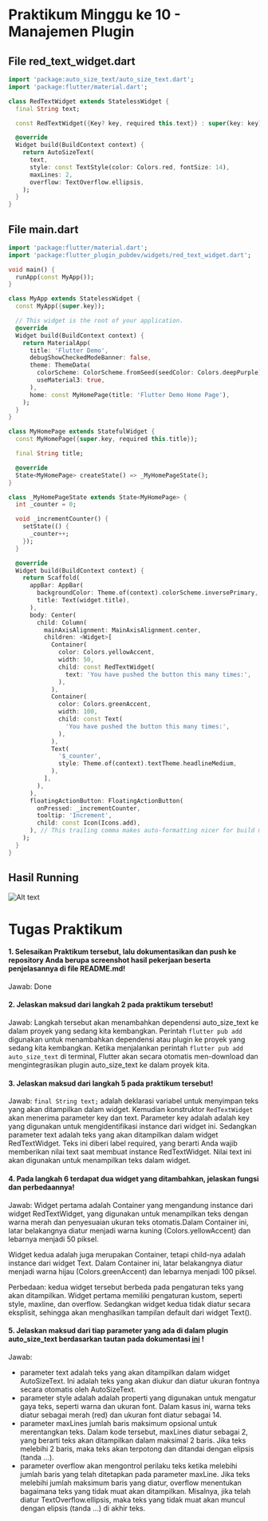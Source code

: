 # Praktikum Minggu ke 10 - Manajemen Plugin

## File red_text_widget.dart
```dart
import 'package:auto_size_text/auto_size_text.dart';
import 'package:flutter/material.dart';

class RedTextWidget extends StatelessWidget {
  final String text;

  const RedTextWidget({Key? key, required this.text}) : super(key: key);

  @override
  Widget build(BuildContext context) {
    return AutoSizeText(
      text,
      style: const TextStyle(color: Colors.red, fontSize: 14),
      maxLines: 2,
      overflow: TextOverflow.ellipsis,
    );
  }
}
```

## File main.dart
```dart
import 'package:flutter/material.dart';
import 'package:flutter_plugin_pubdev/widgets/red_text_widget.dart';

void main() {
  runApp(const MyApp());
}

class MyApp extends StatelessWidget {
  const MyApp({super.key});

  // This widget is the root of your application.
  @override
  Widget build(BuildContext context) {
    return MaterialApp(
      title: 'Flutter Demo',
      debugShowCheckedModeBanner: false,
      theme: ThemeData(
        colorScheme: ColorScheme.fromSeed(seedColor: Colors.deepPurple),
        useMaterial3: true,
      ),
      home: const MyHomePage(title: 'Flutter Demo Home Page'),
    );
  }
}

class MyHomePage extends StatefulWidget {
  const MyHomePage({super.key, required this.title});

  final String title;

  @override
  State<MyHomePage> createState() => _MyHomePageState();
}

class _MyHomePageState extends State<MyHomePage> {
  int _counter = 0;

  void _incrementCounter() {
    setState(() {
      _counter++;
    });
  }

  @override
  Widget build(BuildContext context) {
    return Scaffold(
      appBar: AppBar(
        backgroundColor: Theme.of(context).colorScheme.inversePrimary,
        title: Text(widget.title),
      ),
      body: Center(
        child: Column(
          mainAxisAlignment: MainAxisAlignment.center,
          children: <Widget>[
            Container(
              color: Colors.yellowAccent,
              width: 50,
              child: const RedTextWidget(
                text: 'You have pushed the button this many times:',
              ),
            ),
            Container(
              color: Colors.greenAccent,
              width: 100,
              child: const Text(
                'You have pushed the button this many times:',
              ),
            ),
            Text(
              '$_counter',
              style: Theme.of(context).textTheme.headlineMedium,
            ),
          ],
        ),
      ),
      floatingActionButton: FloatingActionButton(
        onPressed: _incrementCounter,
        tooltip: 'Increment',
        child: const Icon(Icons.add),
      ), // This trailing comma makes auto-formatting nicer for build methods.
    );
  }
}
```

## Hasil Running
![Alt text](image.png)

# Tugas Praktikum
#### 1. Selesaikan Praktikum tersebut, lalu dokumentasikan dan push ke repository Anda berupa screenshot hasil pekerjaan beserta penjelasannya di file README.md! 

Jawab: Done

#### 2. Jelaskan maksud dari langkah 2 pada praktikum tersebut!

Jawab: 
Langkah tersebut akan menambahkan dependensi auto_size_text ke dalam proyek yang sedang kita kembangkan. Perintah ```flutter pub add``` digunakan untuk menambahkan dependensi atau plugin ke proyek yang sedang kita kembangkan. Ketika menjalankan perintah ```flutter pub add auto_size_text``` di terminal, Flutter akan secara otomatis men-download dan mengintegrasikan plugin auto_size_text ke dalam proyek kita.

#### 3. Jelaskan maksud dari langkah 5 pada praktikum tersebut!

Jawab:
```final String text;``` adalah deklarasi variabel untuk menyimpan teks yang akan ditampilkan dalam widget. Kemudian konstruktor ```RedTextWidget``` akan menerima parameter key dan text. Parameter key adalah adalah key yang digunakan untuk mengidentifikasi instance dari widget ini. Sedangkan parameter text adalah teks yang akan ditampilkan dalam widget RedTextWidget. Teks ini diberi label required, yang berarti Anda wajib memberikan nilai text saat membuat instance RedTextWidget. Nilai text ini akan digunakan untuk menampilkan teks dalam widget.

#### 4. Pada langkah 6 terdapat dua widget yang ditambahkan, jelaskan fungsi dan perbedaannya!

Jawab:
Widget pertama adalah Container yang mengandung instance dari widget RedTextWidget, yang digunakan untuk menampilkan teks dengan warna merah dan penyesuaian ukuran teks otomatis.Dalam Container ini, latar belakangnya diatur menjadi warna kuning (Colors.yellowAccent) dan lebarnya menjadi 50 piksel.

Widget kedua adalah juga merupakan Container, tetapi child-nya adalah instance dari widget Text. Dalam Container ini, latar belakangnya diatur menjadi warna hijau (Colors.greenAccent) dan lebarnya menjadi 100 piksel.

Perbedaan: kedua widget tersebut berbeda pada pengaturan teks yang akan ditampilkan. Widget pertama memiliki pengaturan kustom, seperti style, maxline, dan overflow. Sedangkan widget kedua tidak diatur secara eksplisit, sehingga akan menghasilkan tampilan default dari widget Text().

#### 5. Jelaskan maksud dari tiap parameter yang ada di dalam plugin auto_size_text berdasarkan tautan pada dokumentasi [ini](https://pub.dev/documentation/auto_size_text/latest/) !

Jawab:
- parameter text adalah teks yang akan ditampilkan dalam widget AutoSizeText. Ini adalah teks yang akan diukur dan diatur ukuran fontnya secara otomatis oleh AutoSizeText.
- parameter style adalah adalah properti yang digunakan untuk mengatur gaya teks, seperti warna dan ukuran font. Dalam kasus ini, warna teks diatur sebagai merah (red) dan ukuran font diatur sebagai 14.
- parameter maxLines jumlah baris maksimum opsional untuk merentangkan teks. Dalam kode tersebut, maxLines diatur sebagai 2, yang berarti teks akan ditampilkan dalam maksimal 2 baris. Jika teks melebihi 2 baris, maka teks akan terpotong dan ditandai dengan elipsis (tanda ...).
- parameter overflow akan mengontrol perilaku teks ketika melebihi jumlah baris yang telah ditetapkan pada parameter maxLine. Jika teks melebihi jumlah maksimum baris yang diatur, overflow menentukan bagaimana teks yang tidak muat akan ditampilkan. Misalnya, jika telah diatur TextOverflow.ellipsis, maka teks yang tidak muat akan muncul dengan elipsis (tanda ...) di akhir teks.